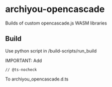 # archiyou-opencascade

Builds of custom opencascade.js WASM libraries

## Build

Use python script in /build-scripts/run_build

IMPORTANT: Add 
```
// @ts-nocheck
```
To archiyou_opencascade.d.ts
